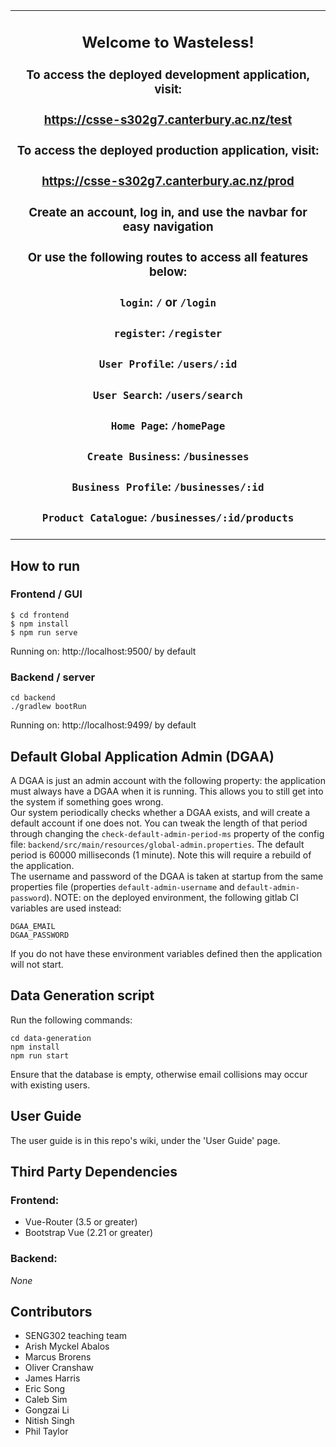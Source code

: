 <table align="center"><tr><td align="center" width="999">


## Welcome to Wasteless! 
### To access the deployed development application, visit:  

### https://csse-s302g7.canterbury.ac.nz/test
### To access the deployed production application, visit: 
### https://csse-s302g7.canterbury.ac.nz/prod
### Create an account, log in, and use the navbar for easy navigation
### Or use the following routes to access all features below:
### `login`: `/` or `/login`
### `register`: `/register`
### `User Profile`: `/users/:id`
### `User Search`: `/users/search`
### `Home Page`: `/homePage`
### `Create Business`: `/businesses`
### `Business Profile`: `/businesses/:id`
### `Product Catalogue`: `/businesses/:id/products`
</td></tr></table>

## How to run

### Frontend / GUI

    $ cd frontend
    $ npm install
    $ npm run serve

Running on: http://localhost:9500/ by default

### Backend / server

    cd backend
    ./gradlew bootRun

Running on: http://localhost:9499/ by default

## Default Global Application Admin (DGAA)
A DGAA is just an admin account with the following property: the application must always have a DGAA when it is running.
This allows you to still get into the system if something goes wrong.  
Our system periodically checks whether a DGAA exists, and will create a default account if one does not.
You can tweak the length of that period through changing the `check-default-admin-period-ms` property of the config file: 
`backend/src/main/resources/global-admin.properties`.
The default period is 60000 milliseconds (1 minute). Note this will require a rebuild of the application.  
The username and password of the DGAA is taken at startup from the same properties file (properties `default-admin-username` and `default-admin-password`). NOTE: on the deployed environment,
the following gitlab CI variables are used instead:

    DGAA_EMAIL
    DGAA_PASSWORD

If you do not have these environment variables defined then the application will not start.

## Data Generation script
Run the following commands:

    cd data-generation
    npm install
    npm run start

Ensure that the database is empty, otherwise email collisions may occur with existing users.

## User Guide
The user guide is in this repo's wiki, under the 'User Guide' page.

## Third Party Dependencies
### Frontend:
 - Vue-Router (3.5 or greater)
 - Bootstrap Vue (2.21 or greater)
### Backend:
*None*

## Contributors

- SENG302 teaching team
- Arish Myckel Abalos
- Marcus Brorens
- Oliver Cranshaw
- James Harris
- Eric Song
- Caleb Sim
- Gongzai Li
- Nitish Singh
- Phil Taylor